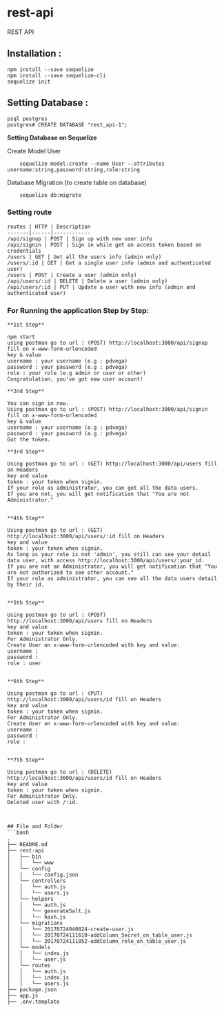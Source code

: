 # rest-api
REST API 


## Installation :
    npm install --save sequelize
    npm install --save sequelize-cli
    sequelize init


## Setting Database : 
    psql postgres
    postgres# CREATE DATABASE "rest_api-1";


**Setting Database on Sequelize**

Create Model User
            
        sequelize model:create --name User --attributes username:string,password:string,role:string

Database Migration (to create table on database)

        sequelize db:migrate


### Setting route

    routes | HTTP | Description
    -------|------|------------
    /api/signup | POST | Sign up with new user info
    /api/signin | POST | Sign in while get an access token based on credentials
    /users | GET | Get all the users info (admin only)
    /users/:id | GET | Get a single user info (admin and authenticated user)
    /users | POST | Create a user (admin only)
    /api/users/:id | DELETE | Delete a user (admin only)
    /api/users/:id | PUT | Update a user with new info (admin and authenticated user)



### For Running the application Step by Step:


    **1st Step**

    npm start
    using postman go to url : (POST) http://localhost:3000/api/signup 
    fill on x-www-form-urlencoded
    key & value
    username : your username (e.g : pdvega)
    password : your password (e.g : pdvega)
    role : your role (e.g admin or user or other)
    Congratulation, you've got new user account!

    **2nd Step**

    You can sign in now.
    Using postman go to url : (POST) http://localhost:3000/api/signin 
    fill on x-www-form-urlencoded
    key & value
    username : your username (e.g : pdvega)
    password : your password (e.g : pdvega)
    Got the token.

    **3rd Step**

    Using postman go to url : (GET) http://localhost:3000/api/users fill on Headers
    key and value
    token : your token when signin.
    If your role as administrator, you can get all the data users.
    If you are not, you will get notification that "You are not Administrator."


    **4th Step**

    Using postman go to url : (GET)
    http://localhost:3000/api/users/:id fill on Headers
    key and value
    token : your token when signin.
    As long as your role is not 'admin', you still can see your detail data user, with access http://localhost:3000/api/users/:your_id.
    If you are not an Administrator, you will get notification that "You are not authorized to see other account."
    If your role as administrator, you can see all the data users detail by their id.


    **5th Step**

    Using postman go to url : (POST)
    http://localhost:3000/api/users fill on Headers
    key and value
    token : your token when signin.
    For Administrator Only.
    Create User on x-www-form-urlencoded with key and value:
    username : 
    password : 
    role : user


    **6th Step**

    Using postman go to url : (PUT)
    http://localhost:3000/api/users/id fill on Headers
    key and value
    token : your token when signin.
    For Administrator Only.
    Create User on x-www-form-urlencoded with key and value:
    username : 
    password : 
    role : 


    **7th Step**

    Using postman go to url : (DELETE)
    http://localhost:3000/api/users/id fill on Headers
    key and value
    token : your token when signin.
    For Administrator Only.
    Deleted user with /:id.



    ## File and Folder 
    ```bash
    .
    ├── README.md
    ├── rest-api
    │   ├── bin
    │   │   └── www
    │   └── config
    │   │   └── config.json
    │   └── controllers
    │   │   └── auth.js
    │   │   └── users.js
    │   └── helpers
    │   │   └── auth.js
    │   │   └── generateSalt.js
    │   │   └── hash.js
    │   └── migrations
    │   │   └── 20170724040824-create-user.js
    │   │   └── 20170724111610-addColumn_Secret_on_table_user.js
    │   │   └── 20170724111852-addColumn_role_on_table_user.js
    │   └── models
    │   │   └── index.js
    │   │   └── user.js
    │   └── routes
    │   │   └── auth.js
    │   │   └── index.js
    │   │   └── users.js
    ├── package.json
    ├── app.js
    ├── .env.template
